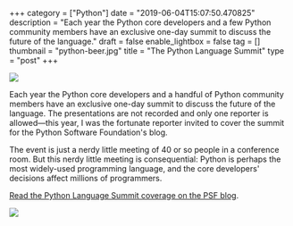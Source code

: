 +++
category = ["Python"]
date = "2019-06-04T15:07:50.470825"
description = "Each year the Python core developers and a few Python community members have an exclusive one-day summit to discuss the future of the language."
draft = false
enable_lightbox = false
tag = []
thumbnail = "python-beer.jpg"
title = "The Python Language Summit"
type = "post"
+++

![](python-beer.jpg)

Each year the Python core developers and a handful of Python community members have an exclusive one-day summit to discuss the future of the language. The presentations are not recorded and only one reporter is allowed&mdash;this year, I was the fortunate reporter invited to cover the summit for the Python Software Foundation's blog.

The event is just a nerdy little meeting of 40 or so people in a conference room. But this nerdy little meeting is consequential: Python is perhaps the most widely-used programming language, and the core developers' decisions affect millions of programmers.

[Read the Python Language Summit coverage on the PSF blog](https://pyfound.blogspot.com/2019/05/the-2019-python-language-summit.html).

![](circuitpython-2.jpg)
